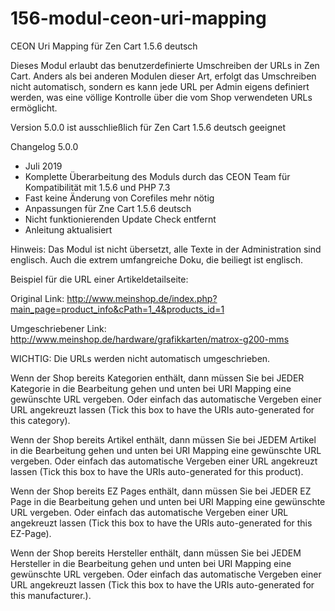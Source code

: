# 156-modul-ceon-uri-mapping
CEON Uri Mapping für Zen Cart 1.5.6 deutsch

Dieses Modul erlaubt das benutzerdefinierte Umschreiben der URLs in Zen Cart.
Anders als bei anderen Modulen dieser Art, erfolgt das Umschreiben nicht automatisch, sondern es kann jede URL per Admin eigens definiert werden, was eine völlige Kontrolle über die vom Shop verwendeten URLs ermöglicht.

Version 5.0.0 ist ausschließlich für Zen Cart 1.5.6 deutsch geeignet

Changelog 5.0.0
* Juli 2019
* Komplette Überarbeitung des Moduls durch das CEON Team für Kompatibilität mit 1.5.6 und PHP 7.3
* Fast keine Änderung von Corefiles mehr nötig
* Anpassungen für Zne Cart 1.5.6 deutsch
* Nicht funktionierenden Update Check entfernt
* Anleitung aktualisiert

Hinweis:
Das Modul ist nicht übersetzt, alle Texte in der Administration sind englisch.
Auch die extrem umfangreiche Doku, die beiliegt ist englisch.

Beispiel für die URL einer Artikeldetailseite:

Original Link:
http://www.meinshop.de/index.php?main_page=product_info&cPath=1_4&products_id=1

Umgeschriebener Link:
http://www.meinshop.de/hardware/grafikkarten/matrox-g200-mms

WICHTIG:
Die URLs werden nicht automatisch umgeschrieben. 

Wenn der Shop bereits Kategorien enthält, dann müssen Sie bei JEDER Kategorie in die Bearbeitung gehen und unten bei URI Mapping eine gewünschte URL vergeben.
Oder einfach das automatische Vergeben einer URL angekreuzt lassen (Tick this box to have the URIs auto-generated for this category).

Wenn der Shop bereits Artikel enthält, dann müssen Sie bei JEDEM Artikel in die Bearbeitung gehen und unten bei URI Mapping eine gewünschte URL vergeben.
Oder einfach das automatische Vergeben einer URL angekreuzt lassen (Tick this box to have the URIs auto-generated for this product).

Wenn der Shop bereits EZ Pages enthält, dann müssen Sie bei JEDER EZ Page in die Bearbeitung gehen und unten bei URI Mapping eine gewünschte URL vergeben.
Oder einfach das automatische Vergeben einer URL angekreuzt lassen (Tick this box to have the URIs auto-generated for this EZ-Page).

Wenn der Shop bereits Hersteller enthält, dann müssen Sie bei JEDEM Hersteller in die Bearbeitung gehen und unten bei URI Mapping eine gewünschte URL vergeben.
Oder einfach das automatische Vergeben einer URL angekreuzt lassen (Tick this box to have the URIs auto-generated for this manufacturer.).

